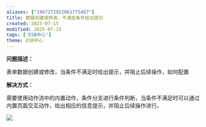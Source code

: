 ```yaml
---
aliases: ["1967272922061775487"]
title: 数据创建或修改，不满足条件给出提示
created: 2025-07-15
modified: 2025-07-15
tags: ['ESB中心']
theme: ESB中心
---
```


**问题描述：**

表单数据创建或修改，当条件不满足时给出提示，并阻止后续操作，如何配置

**解决方式：**

需要使用动作流中的内置动作，条件分支进行条件判断，当条件不满足时可以通过内置页面交互动作，给出相应的信息提示，并阻止后续操作进行。

![](45aeeb3585e28fdf539fbbe94d0b3820.jpg)